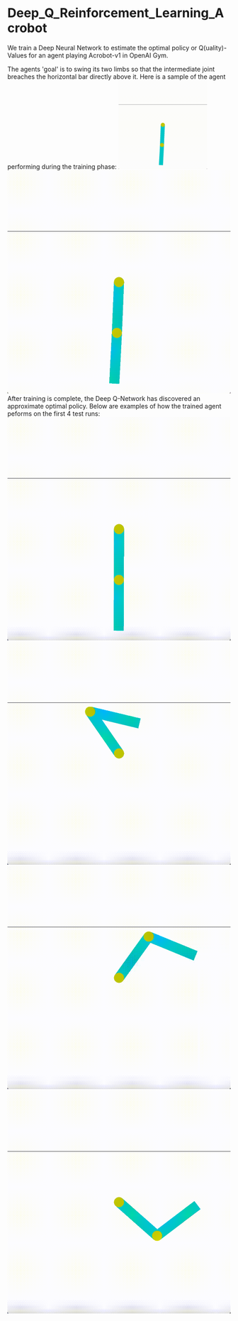 # Deep_Q_Reinforcement_Learning_Acrobot
We train a Deep Neural Network to estimate the optimal policy or Q(uality)-Values for an agent playing Acrobot-v1 in OpenAI Gym.

The agents 'goal' is to swing its two limbs so that the intermediate joint breaches the horizontal bar directly above it.
Here is a sample of the agent performing during the training phase: 
<img src="https://github.com/slhmath/Deep_Q_Reinforcement_Learning_Acrobot/blob/main/DeepQ_Acrobot_Training.gif" width="200" height="200">
![Training](https://github.com/slhmath/Deep_Q_Reinforcement_Learning_Acrobot/blob/main/DeepQ_Acrobot_Training.gif)
After training is complete, the Deep Q-Network has discovered an approximate optimal policy. Below are examples of how the trained agent peforms on the first 4 test runs:
![Run_1](https://github.com/slhmath/Deep_Q_Reinforcement_Learning_Acrobot/blob/main/Test_Run_1.gif)
![Run_2](https://github.com/slhmath/Deep_Q_Reinforcement_Learning_Acrobot/blob/main/Test_Run_2.gif)
![Run_3](https://github.com/slhmath/Deep_Q_Reinforcement_Learning_Acrobot/blob/main/Test_Run_3.gif)
![Run_4](https://github.com/slhmath/Deep_Q_Reinforcement_Learning_Acrobot/blob/main/Test_Run_4.gif)
